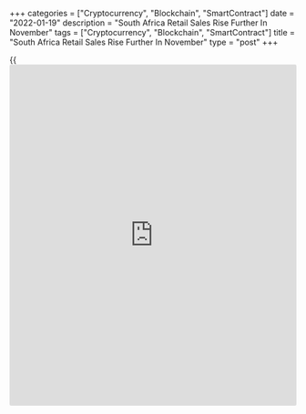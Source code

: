+++
categories = ["Cryptocurrency", "Blockchain", "SmartContract"]
date = "2022-01-19"
description = "South Africa Retail Sales Rise Further In November"
tags = ["Cryptocurrency", "Blockchain", "SmartContract"]
title = "South Africa Retail Sales Rise Further In November"
type = "post"
+++

{{<iframe id="large-banner" src="https://www.bounty.group/#slide=22.0" width="100%" height="600" scrolling="no" style="border: 0px solid rgb(216, 221, 230); border-radius: 3px;">}}

South Africa's retail sales increased for the third month in a row in
November, data from Statistics South Africa showed on Wednesday.

Retail sales rose 3.3 percent year-on-year in November, following a 1.9
percent increase in October. Economists had forecast a 1.9 percent
growth.

The largest contribution came from retailers in textiles, clothing,
footwear and leather goods, and general dealers.

On a month-on-month basis, retail sales increased 1.9 percent in
November, after a 1.3 percent drop in the previous month.

In the three months ended in November, retail sales increased 4.1
percent, after remaining unchanged in the preceding three months.

For comments and feedback [contact](https://www.playgroundfx.com/contact/): editorial@rtt[news](https://www.letsplayfx.com/blog/forex-news-website/).com

[Economic News][1]

 **What parts of the world are seeing the best (and worst) economic
performances lately? Click[here][2] to check out our [Econ Scorecard][2]
and find out! See up-to-the-moment [ranking](https://www.playgroundfx.com/blog/crypto-exchange-ranking/)s for the best and worst
performers in [GDP][3], [unemployment rate][4], [inflation][2] and much
more.**

   1. www.rtt[news](https://www.letsplayfx.com/blog/forex-news-website/).com/Content/EconomicNews.aspx
   2. www.rtt[news](https://www.letsplayfx.com/blog/forex-news-website/).com/economic-scorecard/world-rank/CPI/highest-performance.aspx
   3. www.rtt[news](https://www.letsplayfx.com/blog/forex-news-website/).com/economic-scorecard/world-rank/GDP/highest-performance.aspx
   4. www.rtt[news](https://www.letsplayfx.com/blog/forex-news-website/).com/economic-scorecard/world-rank/unemployment-rate/lowest-performance.aspx